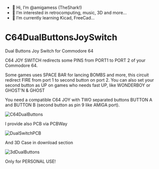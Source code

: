 - 👋 Hi, I’m @amigamess (TheShark!)
- 👀 I’m interested in retrocomputing, music, 3D and more...
- 🌱 I’m currently learning Kicad, FreeCad...

# C64DualButtonsJoySwitch
Dual Buttons Joy Switch for Commodore 64

C64 JOY SWITCH redirects some PINS from PORT1 to PORT 2 of
your Commodore 64. 

Some games uses SPACE BAR for lancing BOMBS and more, 
this circuit redirect FIRE from port 1 to second button on port 2.
You can also set your second button as UP on games who needs
fast UP, like WONDERBOY or GHOST'N & GHOST


You need a compatible C64 JOY with TWO separated buttons
BUTTON A and BUTTON B (second button as pin 9 like AMIGA port).

![C64DualButtons](https://github.com/amigamess/C64DualButtonsJoySwitch/assets/82521152/534be148-2167-430f-8298-dbf2261a7ecd)

I provide also PCB via PCBWay

![DualSwitchPCB](https://github.com/amigamess/C64DualButtonsJoySwitch/assets/82521152/30ef6f85-a31b-4d62-8656-b79429ecceef)


And 3D Case in download section

![3dDualButtons](https://github.com/amigamess/C64DualButtonsJoySwitch/assets/82521152/9bf35e19-2c95-4539-aa78-a8c1cc748312)

Only for PERSONAL USE!


